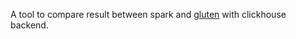 A tool to compare result between spark and [gluten](https://github.com/oap-project/gluten) with clickhouse backend.